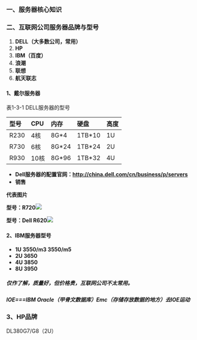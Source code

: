 ### 一、服务器核心知识

### 二、互联网公司服务器品牌与型号

1. **DELL（大多数公司，常用）**
2. **HP**
3. **IBM（百度）**
4. **浪潮**
5. **联想**
6. **航天联志**

#### 1、戴尔服务器

表1-3-1 DELL服务器的型号

| 型号 | CPU | 内存 | 硬盘 | 高度 |
| :--- | :--- | :--- | :--- | :--- |
| R230 | 4核 | 8G\*4 | 1TB\*10 | 1U |
| R730 | 6核 | 8G\*24 | 1TB\*24 | 2U |
| R930 | 10核 | 8G\*96 | 1TB\*32 | 4U |

* **Dell服务器的配置官网：http://china.dell.com/cn/business/p/servers**
* **销售**

**代表图片**

**型号：R720**![](/assets/图2-27.png)

**型号：Dell R620**![](/assets/图2-28.png)

#### 2、IBM服务器型号

* **1U 3550/m3 3550/m5**
* **2U 3650**
* **4U 3850**
* **8U 3950**

##### **仅作了解，质量好，但价格贵，互联网公司不太常用。**

##### **IOE===IBM Oracle（甲骨文数据库）Emc（存储存放数据的地方）去IOE运动**

### 3、HP品牌

DL380G7/G8（2U）

